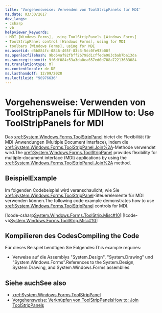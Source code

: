 ```yaml
---
title: 'Vorgehensweise: Verwenden von ToolStripPanels für MDI'
ms.date: 03/30/2017
dev_langs:
- csharp
- vb
helpviewer_keywords:
- MDI [Windows Forms], using ToolStripPanels [Windows Forms]
- ToolStripPanel control [Windows Forms], using for MDI
- toolbars [Windows Forms], using for MDI
ms.assetid: d6b884fc-0846-465f-83c3-5dc0fe93b00f
ms.openlocfilehash: 9bc64af92fbff26798d1cffede983cbab7ba13da
ms.sourcegitcommit: 9f6df084c53a3da0ea657ed0d708a72213683084
ms.translationtype: MT
ms.contentlocale: de-DE
ms.lasthandoff: 12/09/2020
ms.locfileid: "96976636"
---
```

# <a name="how-to-use-toolstrippanels-for-mdi"></a><span data-ttu-id="932bd-102">Vorgehensweise: Verwenden von ToolStripPanels für MDI</span><span class="sxs-lookup"><span data-stu-id="932bd-102">How to: Use ToolStripPanels for MDI</span></span>
<span data-ttu-id="932bd-103">Das <xref:System.Windows.Forms.ToolStripPanel> bietet die Flexibilität für MDI-Anwendungen (Multiple Document Interface), indem die <xref:System.Windows.Forms.ToolStripPanel.Join%2A>-Methode verwendet wird.</span><span class="sxs-lookup"><span data-stu-id="932bd-103">The <xref:System.Windows.Forms.ToolStripPanel> provides flexibility for multiple-document interface (MDI) applications by using the <xref:System.Windows.Forms.ToolStripPanel.Join%2A> method.</span></span>  
  
## <a name="example"></a><span data-ttu-id="932bd-104">Beispiel</span><span class="sxs-lookup"><span data-stu-id="932bd-104">Example</span></span>  
 <span data-ttu-id="932bd-105">Im folgenden Codebeispiel wird veranschaulicht, wie Sie <xref:System.Windows.Forms.ToolStripPanel>-Steuerelemente für MDI verwenden können.</span><span class="sxs-lookup"><span data-stu-id="932bd-105">The following code example demonstrates how to use <xref:System.Windows.Forms.ToolStripPanel> controls for MDI.</span></span>  
  
 [!code-csharp[System.Windows.Forms.ToolStrip.Misc#10](~/samples/snippets/csharp/VS_Snippets_Winforms/System.Windows.Forms.ToolStrip.Misc/CS/Program.cs#10)]
 [!code-vb[System.Windows.Forms.ToolStrip.Misc#10](~/samples/snippets/visualbasic/VS_Snippets_Winforms/System.Windows.Forms.ToolStrip.Misc/VB/Program.vb#10)]  
  
## <a name="compiling-the-code"></a><span data-ttu-id="932bd-106">Kompilieren des Codes</span><span class="sxs-lookup"><span data-stu-id="932bd-106">Compiling the Code</span></span>  
 <span data-ttu-id="932bd-107">Für dieses Beispiel benötigen Sie Folgendes:</span><span class="sxs-lookup"><span data-stu-id="932bd-107">This example requires:</span></span>  
  
- <span data-ttu-id="932bd-108">Verweise auf die Assemblys "System.Design", "System.Drawing" und "System.Windows.Forms".</span><span class="sxs-lookup"><span data-stu-id="932bd-108">References to the System.Design, System.Drawing, and System.Windows.Forms assemblies.</span></span>  
  
## <a name="see-also"></a><span data-ttu-id="932bd-109">Siehe auch</span><span class="sxs-lookup"><span data-stu-id="932bd-109">See also</span></span>

- <xref:System.Windows.Forms.ToolStripPanel>
- [<span data-ttu-id="932bd-110">Vorgehensweise: Verknüpfen von ToolStripPanels</span><span class="sxs-lookup"><span data-stu-id="932bd-110">How to: Join ToolStripPanels</span></span>](how-to-join-toolstrippanels.md)
